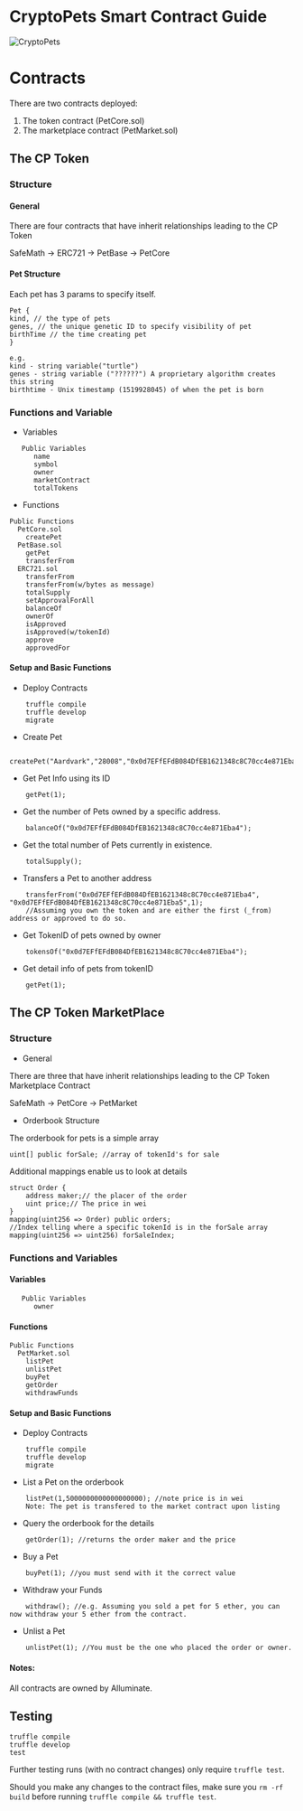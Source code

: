 # CryptoPets Smart Contract Guide

![CryptoPets](./images/Logo.png)



# Contracts

There are two contracts deployed:
1. The token contract (PetCore.sol)
2. The marketplace contract (PetMarket.sol)


## The CP Token

### Structure

#### General

There are four contracts that have inherit relationships leading to the CP Token

SafeMath -> ERC721 -> PetBase -> PetCore



#### Pet Structure

Each pet has 3 params to specify itself.

    Pet {
    kind, // the type of pets
    genes, // the unique genetic ID to specify visibility of pet
    birthTime // the time creating pet
    }

    e.g. 
    kind - string variable("turtle")
    genes - string variable ("??????") A proprietary algorithm creates this string
    birthtime - Unix timestamp (1519928045) of when the pet is born

### Functions and Variable

  * Variables
```
   Public Variables
      name
      symbol
      owner 
      marketContract
      totalTokens
```

   * Functions
   
    Public Functions
      PetCore.sol
        createPet
      PetBase.sol
        getPet
        transferFrom
      ERC721.sol
        transferFrom
        transferFrom(w/bytes as message)
        totalSupply
        setApprovalForAll
        balanceOf
        ownerOf
        isApproved
        isApproved(w/tokenId)
        approve
        approvedFor

#### Setup and Basic Functions

  * Deploy Contracts
```       
    truffle compile
    truffle develop
    migrate
```    
  * Create Pet
```
    createPet("Aardvark","28008","0x0d7EFfEFdB084DfEB1621348c8C70cc4e871Eba4");
```
  * Get Pet Info using its ID
```    
    getPet(1);
```
  * Get the number of Pets owned by a specific address.
```
    balanceOf("0x0d7EFfEFdB084DfEB1621348c8C70cc4e871Eba4");
```
  * Get the total number of Pets currently in existence.
```
    totalSupply();
```
  * Transfers a Pet to another address
```
    transferFrom("0x0d7EFfEFdB084DfEB1621348c8C70cc4e871Eba4", "0x0d7EFfEFdB084DfEB1621348c8C70cc4e871Eba5",1); 
    //Assuming you own the token and are either the first (_from) address or approved to do so.
```
  * Get TokenID of pets owned by owner
```    
    tokensOf("0x0d7EFfEFdB084DfEB1621348c8C70cc4e871Eba4");
```
  * Get detail info of pets from tokenID
```    
    getPet(1);
```

## The CP Token MarketPlace

### Structure
  * General

There are three that have inherit relationships leading to the CP Token Marketplace Contract

SafeMath -> PetCore -> PetMarket


  * Orderbook Structure

The orderbook for pets is a simple array

    uint[] public forSale; //array of tokenId's for sale

Additional mappings enable us to look at details

    struct Order {
        address maker;// the placer of the order
        uint price;// The price in wei
    }
    mapping(uint256 => Order) public orders;
    //Index telling where a specific tokenId is in the forSale array
    mapping(uint256 => uint256) forSaleIndex;


### Functions and Variables

#### Variables
```
   Public Variables
      owner 
```

#### Functions
   
    Public Functions
      PetMarket.sol
        listPet
        unlistPet
        buyPet
        getOrder
        withdrawFunds
      
   
#### Setup and Basic Functions

  * Deploy Contracts
```       
    truffle compile
    truffle develop
    migrate
```   
  * List a Pet on the orderbook
```
    listPet(1,5000000000000000000); //note price is in wei
    Note: The pet is transfered to the market contract upon listing
```
  * Query the orderbook for the details
```
    getOrder(1); //returns the order maker and the price
```   
  * Buy a Pet
```
    buyPet(1); //you must send with it the correct value
```
  * Withdraw your Funds
```
    withdraw(); //e.g. Assuming you sold a pet for 5 ether, you can now withdraw your 5 ether from the contract.
```
  * Unlist a Pet
```
    unlistPet(1); //You must be the one who placed the order or owner. 
```



#### Notes:

All contracts are owned by Alluminate.


## Testing
```
truffle compile
truffle develop
test
```

Further testing runs (with no contract changes) only require `truffle test`.

Should you make any changes to the contract files, make sure you `rm -rf build` before running `truffle compile && truffle test`.
